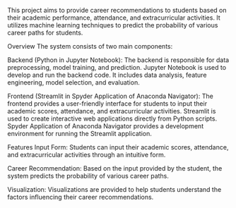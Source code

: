 This project aims to provide career recommendations to students based on their academic performance, attendance, and extracurricular activities. It utilizes machine learning techniques to predict the probability of various career paths for students.

Overview
The system consists of two main components: 

Backend (Python in Jupyter Notebook):
The backend is responsible for data preprocessing, model training, and prediction.
Jupyter Notebook is used to develop and run the backend code.
It includes data analysis, feature engineering, model selection, and evaluation.

Frontend (Streamlit in Spyder Application of Anaconda Navigator):
The frontend provides a user-friendly interface for students to input their academic scores, attendance, and extracurricular activities.
Streamlit is used to create interactive web applications directly from Python scripts.
Spyder Application of Anaconda Navigator provides a development environment for running the Streamlit application.

Features
Input Form: Students can input their academic scores, attendance, and extracurricular activities through an intuitive form.

Career Recommendation: Based on the input provided by the student, the system predicts the probability of various career paths.

Visualization:  Visualizations are provided to help students understand the factors influencing their career recommendations.
